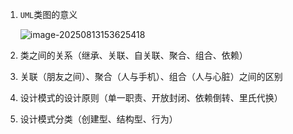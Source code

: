 1. `UML`类图的意义

   ![image-20250813153625418](C:\Users\19855\AppData\Roaming\Typora\typora-user-images\image-20250813153625418.png)

2. 类之间的关系（继承、关联、自关联、聚合、组合、依赖）

3. 关联（朋友之间）、聚合（人与手机）、组合（人与心脏）之间的区别

4. 设计模式的设计原则（单一职责、开放封闭、依赖倒转、里氏代换）

5. 设计模式分类（创建型、结构型、行为）